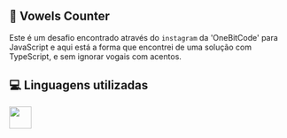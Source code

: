 ## 📕 Vowels Counter

Este é um desafio encontrado através do `instagram` da 'OneBitCode' para JavaScript e aqui está a forma que encontrei de uma solução com TypeScript, e sem ignorar vogais com acentos.

## 💻 Linguagens utilizadas

<img src="https://cdn.jsdelivr.net/gh/devicons/devicon/icons/typescript/typescript-original.svg" width="40" />
          